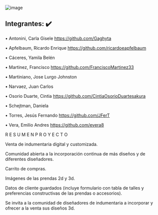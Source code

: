 
![image](https://user-images.githubusercontent.com/63260839/192121859-9cc65987-f4a9-4af1-9229-cc4421fc07b6.png)


## Integrantes: :heavy_check_mark:


•	Antonini, Carla Gisele
  https://github.com/Gaghyta

•	Apfelbaum, Ricardo Enrique
   https://github.com/ricardoeapfelbaum

•	Cáceres, Yamila Belén

•	Martinez, Francisco 
  https://github.com/FranciscoMartinez33
  
•	Martiniano, Jose Lurgo Johnston

•	Narvaez, Juan Carlos 

•	Osorio Duarte, Cintia 
  https://github.com/CintiaOsorioDuartesakura

•	Schejtman, Daniela 

• Torres, Jesús Fernando 
  https://github.com/JFerT

•	Vera, Emilio Andres
  https://github.com/evera8


R E S U M E N   P R O Y E C T O

Venta de indumentaria digital y customizada. 

Comunidad abierta a la incorporación continua de más diseños y de diferentes diseñadores. 

Carrito de compras. 

Imágenes de las prendas 2d y 3d.

Datos de cliente guardados (incluye formulario con tabla de talles y preferencias constructivas de las prendas o accesorios).

Se invita a la comunidad de diseñadores de indumentaria a incorporar y ofrecer a la venta sus diseños 3d.
